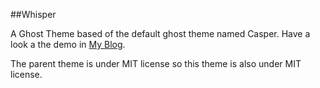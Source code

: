 ##Whisper

A Ghost Theme based of the default ghost theme named Casper.
Have a look a the demo in [My Blog](http://www.mazharahmed.me).

The parent theme is under MIT license so this theme is also under MIT license.
